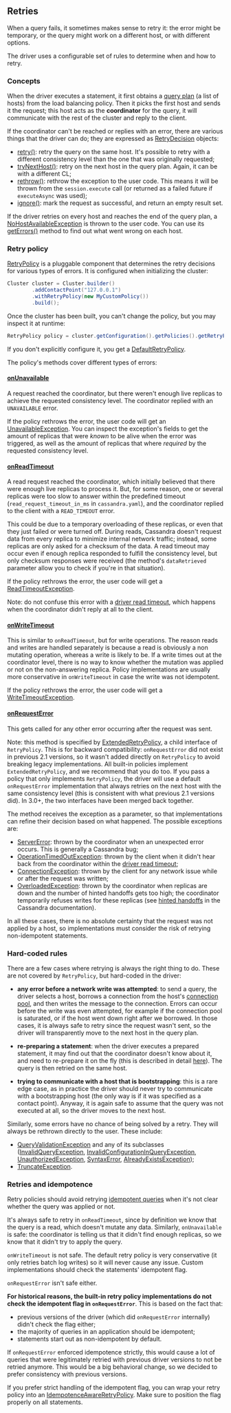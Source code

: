 ## Retries

When a query fails, it sometimes makes sense to retry it: the error might be temporary, or the query might work on a
different host, or with different options.

The driver uses a configurable set of rules to determine when and how to retry.

### Concepts

When the driver executes a statement, it first obtains a [query plan] \(a list of hosts) from the load balancing policy.
Then it picks the first host and sends it the request; this host acts as the **coordinator** for the query, it will
communicate with the rest of the cluster and reply to the client.

If the coordinator can't be reached or replies with an error, there are various things that the driver can do; they are
expressed as [RetryDecision] objects:

* [retry()]: retry the query on the same host. It's possible to retry with a different consistency level than the one
  that was originally requested;
* [tryNextHost()]: retry on the next host in the query plan. Again, it can be with a different CL;
* [rethrow()]: rethrow the exception to the user code. This means it will be thrown from the `session.execute` call (or
  returned as a failed future if `executeAsync` was used);
* [ignore()]: mark the request as successful, and return an empty result set.

If the driver retries on every host and reaches the end of the query plan, a [NoHostAvailableException] is thrown to the
user code. You can use its [getErrors()] method to find out what went wrong on each host.


### Retry policy

[RetryPolicy] is a pluggable component that determines the retry decisions for various types of errors. It is configured
when initializing the cluster:

```java
Cluster cluster = Cluster.builder()
        .addContactPoint("127.0.0.1")
        .withRetryPolicy(new MyCustomPolicy())
        .build();
```

Once the cluster has been built, you can't change the policy, but you may inspect it at runtime:

```java
RetryPolicy policy = cluster.getConfiguration().getPolicies().getRetryPolicy();
```

If you don't explicitly configure it, you get a [DefaultRetryPolicy].

The policy's methods cover different types of errors:

#### [onUnavailable]

A request reached the coordinator, but there weren't enough live replicas to achieve the requested consistency level.
The coordinator replied with an `UNAVAILABLE` error.

If the policy rethrows the error, the user code will get an [UnavailableException]. You can inspect the exception's
fields to get the amount of replicas that were *known* to be alive when the error was triggered, as well as the amount
of replicas that where *required* by the requested consistency level.

#### [onReadTimeout]

A read request reached the coordinator, which initially believed that there were enough live replicas to process it.
But, for some reason, one or several replicas were too slow to answer within the predefined timeout
(`read_request_timeout_in_ms` in `cassandra.yaml`), and the coordinator replied to the client with a `READ_TIMEOUT`
error.

This could be due to a temporary overloading of these replicas, or even
that they just failed or were turned off. During reads, Cassandra doesn't request data from every replica to minimize
internal network traffic; instead, some replicas are only asked for a checksum of the data. A read timeout may occur
even if enough replica responded to fulfill the consistency level, but only checksum responses were received (the
method's `dataRetrieved` parameter allow you to check if you're in that situation).

If the policy rethrows the error, the user code will get a [ReadTimeoutException].

Note: do not confuse this error with a [driver read timeout], which happens when the coordinator didn't reply at all to
the client.

#### [onWriteTimeout]

This is similar to `onReadTimeout`, but for write operations. The reason reads and writes are handled separately is
because a read is obviously a non mutating operation, whereas a write is likely to be. If a write times out at the
coordinator level, there is no way to know whether the mutation was applied or not on the non-answering replica.
Policy implementations are usually more conservative in `onWriteTimeout` in case the write was not idempotent.

If the policy rethrows the error, the user code will get a [WriteTimeoutException].

#### [onRequestError]

This gets called for any other error occurring after the request was sent.

Note: this method is specified by [ExtendedRetryPolicy], a child interface of `RetryPolicy`. This is for backward
compatibility: `onRequestError` did not exist in previous 2.1 versions, so it wasn't added directly on `RetryPolicy` to
avoid breaking legacy implementations. All built-in policies implement `ExtendedRetryPolicy`, and we recommend that you
do too. If you pass a policy that only implements `RetryPolicy`, the driver will use a default `onRequestError`
implementation that always retries on the next host with the same consistency level (this is consistent with what
previous 2.1 versions did). In 3.0+, the two interfaces have been merged back together.

The method receives the exception as a parameter, so that implementations can refine their decision based on what
happened. The possible exceptions are:

* [ServerError]: thrown by the coordinator when an unexpected error occurs. This is generally a Cassandra bug;
* [OperationTimedOutException]: thrown by the client when it didn't hear back from the coordinator within the
  [driver read timeout];
* [ConnectionException]: thrown by the client for any network issue while or after the request was written;
* [OverloadedException]: thrown by the coordinator when replicas are down and the number of hinted handoffs gets too
  high; the coordinator temporarily refuses writes for these replicas (see [hinted handoffs] in the Cassandra
  documentation).

In all these cases, there is no absolute certainty that the request was not applied by a host, so implementations must
consider the risk of retrying non-idempotent statements.

### Hard-coded rules

There are a few cases where retrying is always the right thing to do. These are not covered by `RetryPolicy`, but
hard-coded in the driver:

* **any error before a network write was attempted**: to send a query, the driver selects a host, borrows a connection
  from the host's [connection pool], and then writes the message to the connection.
  Errors can occur before the write was even attempted, for example if the connection pool is saturated, or if the
  host went down right after we borrowed. In those cases, it is always safe to retry since the request wasn't sent, so
  the driver will transparently move to the next host in the query plan.

* **re-preparing a statement**: when the driver executes a prepared statement, it may find out that the coordinator
  doesn't know about it, and need to re-prepare it on the fly (this is described in detail [here][prepared]). The query
  is then retried on the same host.

* **trying to communicate with a host that is bootstrapping**: this is a rare edge case, as in practice the driver
  should never try to communicate with a bootstrapping host (the only way is if it was specified as a contact point).
  Anyway, it is again safe to assume that the query was not executed at all, so the driver moves to the next host.

Similarly, some errors have no chance of being solved by a retry. They will always be rethrown directly to the user.
These include:

* [QueryValidationException] and any of its subclasses ([InvalidQueryException], [InvalidConfigurationInQueryException],
  [UnauthorizedException], [SyntaxError], [AlreadyExistsException]);
* [TruncateException].


### Retries and idempotence

Retry policies should avoid retrying [idempotent queries] when it's not clear whether the query was applied or not.

It's always safe to retry in `onReadTimeout`, since by definition we know that the query is a read, which doesn't mutate
any data. Similarly, `onUnavailable` is safe: the coordinator is telling us that it didn't find enough replicas, so we
know that it didn't try to apply the query.

`onWriteTimeout` is not safe. The default retry policy is very conservative (it only retries batch log writes) so it
will never cause any issue. Custom implementations should check the statements' idempotent flag.

`onRequestError` isn't safe either.

**For historical reasons, the built-in retry policy implementations do not check the idempotent flag in
`onRequestError`**. This is based on the fact that:

* previous versions of the driver (which did `onRequestError` internally) didn't check the flag either;
* the majority of queries in an application should be idempotent;
* statements start out as non-idempotent by default.

If `onRequestError` enforced idempotence strictly, this would cause a lot of queries that were legitimately retried with
previous driver versions to not be retried anymore. This would be a big behavioral change, so we decided to prefer
consistency with previous versions.

If you prefer strict handling of the idempotent flag, you can wrap your retry policy into an
[IdempotenceAwareRetryPolicy]. Make sure to position the flag properly on all statements.


[RetryDecision]:                        http://docs.datastax.com/en/drivers/java/2.1/com/datastax/driver/core/policies/RetryPolicy.RetryDecision.html
[retry()]:                              http://docs.datastax.com/en/drivers/java/2.1/com/datastax/driver/core/policies/RetryPolicy.RetryDecision.html#retry-com.datastax.driver.core.ConsistencyLevel-
[tryNextHost()]:                        http://docs.datastax.com/en/drivers/java/2.1/com/datastax/driver/core/policies/RetryPolicy.RetryDecision.html#tryNextHost-com.datastax.driver.core.ConsistencyLevel-
[rethrow()]:                            http://docs.datastax.com/en/drivers/java/2.1/com/datastax/driver/core/policies/RetryPolicy.RetryDecision.html#rethrow--
[ignore()]:                             http://docs.datastax.com/en/drivers/java/2.1/com/datastax/driver/core/policies/RetryPolicy.RetryDecision.html#ignore--
[NoHostAvailableException]:             http://docs.datastax.com/en/drivers/java/2.1/com/datastax/driver/core/exceptions/NoHostAvailableException.html
[getErrors()]:                          http://docs.datastax.com/en/drivers/java/2.1/com/datastax/driver/core/exceptions/NoHostAvailableException.html#getErrors--
[RetryPolicy]:                          http://docs.datastax.com/en/drivers/java/2.1/com/datastax/driver/core/policies/RetryPolicy.html
[DefaultRetryPolicy]:                   http://docs.datastax.com/en/drivers/java/2.1/com/datastax/driver/core/policies/DefaultRetryPolicy.html
[onReadTimeout]:                        http://docs.datastax.com/en/drivers/java/2.1/com/datastax/driver/core/policies/DefaultRetryPolicy.html#onReadTimeout-com.datastax.driver.core.Statement-com.datastax.driver.core.ConsistencyLevel-int-int-boolean-int-
[onWriteTimeout]:                       http://docs.datastax.com/en/drivers/java/2.1/com/datastax/driver/core/policies/DefaultRetryPolicy.html#onWriteTimeout-com.datastax.driver.core.Statement-com.datastax.driver.core.ConsistencyLevel-com.datastax.driver.core.WriteType-int-int-int-
[onUnavailable]:                        http://docs.datastax.com/en/drivers/java/2.1/com/datastax/driver/core/policies/DefaultRetryPolicy.html#onUnavailable-com.datastax.driver.core.Statement-com.datastax.driver.core.ConsistencyLevel-int-int-int-
[onRequestError]:                       http://docs.datastax.com/en/drivers/java/2.1/com/datastax/driver/core/policies/ExtendedRetryPolicy.html#onRequestError-com.datastax.driver.core.Statement-com.datastax.driver.core.ConsistencyLevel-java.lang.Exception-int-
[ExtendedRetryPolicy]:                  http://docs.datastax.com/en/drivers/java/2.1/com/datastax/driver/core/policies/ExtendedRetryPolicy.html
[UnavailableException]:                 http://docs.datastax.com/en/drivers/java/2.1/com/datastax/driver/core/exceptions/UnavailableException.html
[ReadTimeoutException]:                 http://docs.datastax.com/en/drivers/java/2.1/com/datastax/driver/core/exceptions/ReadTimeoutException.html
[WriteTimeoutException]:                http://docs.datastax.com/en/drivers/java/2.1/com/datastax/driver/core/exceptions/WriteTimeoutException.html
[OverloadedException]:                  http://docs.datastax.com/en/drivers/java/2.1/com/datastax/driver/core/exceptions/OverloadedException.html
[ServerError]:                          http://docs.datastax.com/en/drivers/java/2.1/com/datastax/driver/core/exceptions/ServerError.html
[OperationTimedOutException]:           http://docs.datastax.com/en/drivers/java/2.1/com/datastax/driver/core/OperationTimedOutException.html
[ConnectionException]:                  http://docs.datastax.com/en/drivers/java/2.1/com/datastax/driver/core/ConnectionException.html
[QueryValidationException]:             http://docs.datastax.com/en/drivers/java/2.1/com/datastax/driver/core/exceptions/QueryValidationException.html
[InvalidQueryException]:                http://docs.datastax.com/en/drivers/java/2.1/com/datastax/driver/core/exceptions/InvalidQueryException.html
[InvalidConfigurationInQueryException]: http://docs.datastax.com/en/drivers/java/2.1/com/datastax/driver/core/exceptions/InvalidConfigurationInQueryException.html
[UnauthorizedException]:                http://docs.datastax.com/en/drivers/java/2.1/com/datastax/driver/core/exceptions/UnauthorizedException.html
[SyntaxError]:                          http://docs.datastax.com/en/drivers/java/2.1/com/datastax/driver/core/exceptions/SyntaxError.html
[AlreadyExistsException]:               http://docs.datastax.com/en/drivers/java/2.1/com/datastax/driver/core/exceptions/AlreadyExistsException.html
[TruncateException]:                    http://docs.datastax.com/en/drivers/java/2.1/com/datastax/driver/core/exceptions/TruncateException.html
[IdempotenceAwareRetryPolicy]:          http://docs.datastax.com/en/drivers/java/2.1/com/datastax/driver/core/policies/IdempotenceAwareRetryPolicy.html

[query plan]: ../load_balancing/#query-plan
[connection pool]: ../pooling/
[prepared]: ../statements/prepared/#preparing-on-multiple-nodes
[driver read timeout]: ../socket_options/#driver-read-timeout
[hinted handoffs]: https://docs.datastax.com/en/cassandra/2.1/cassandra/dml/dml_about_hh_c.html?scroll=concept_ds_ifg_jqx_zj__performance
[idempotent queries]: ../idempotence/